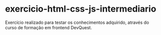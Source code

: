 # exercicio-html-css-js-intermediario
Exercício realizado para testar os conhecimentos adquirido, através do curso de formação em frontend DevQuest. 
